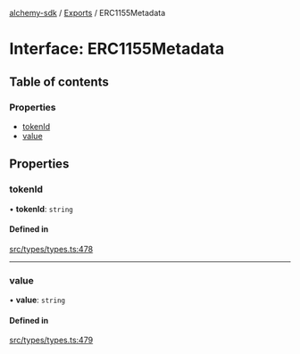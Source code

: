 [alchemy-sdk](../README.md) / [Exports](../modules.md) / ERC1155Metadata

# Interface: ERC1155Metadata

## Table of contents

### Properties

- [tokenId](ERC1155Metadata.md#tokenid)
- [value](ERC1155Metadata.md#value)

## Properties

### tokenId

• **tokenId**: `string`

#### Defined in

[src/types/types.ts:478](https://github.com/alchemyplatform/alchemy-sdk-js/blob/ae75103/src/types/types.ts#L478)

___

### value

• **value**: `string`

#### Defined in

[src/types/types.ts:479](https://github.com/alchemyplatform/alchemy-sdk-js/blob/ae75103/src/types/types.ts#L479)
